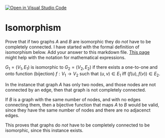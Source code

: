[![Open in Visual Studio Code](https://classroom.github.com/assets/open-in-vscode-718a45dd9cf7e7f842a935f5ebbe5719a5e09af4491e668f4dbf3b35d5cca122.svg)](https://classroom.github.com/online_ide?assignment_repo_id=12528010&assignment_repo_type=AssignmentRepo)
# Isomorphism

Prove that if two graphs $A$ and $B$ are isomorphic they do *not* have to
be completely connected. I have started with the formal definition of
isomorphism below. Add your answer to this markdown file. [This
page](https://docs.github.com/en/get-started/writing-on-github/working-with-advanced-formatting/writing-mathematical-expressions)
might help with the notation for mathematical expressions.

$G_1=(V_1 , E_1)$ is isomorphic to $G_2 = (V_2, E_2)$ if there exists a
one-to-one and onto function (bijection) $f: V_1 \rightarrow V_2$ such that $(u,v)
\in E_1$ iff $(f(u),f(v)) \in E_2$.

In the instance that graph $A$ has only two nodes, and those nodes are not connected 
by an edge, then that graph is not completely connected.

If $B$ is a graph with the same number of nodes, and with no edges connecting them, then
a bijective function that maps $A$ to $B$ would be valid, since they have the same number of 
nodes and there are no adjacenct edges.

This proves that graphs do *not* have to be completely connected to be isomorphic, since
this instance exists.  
